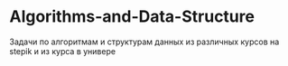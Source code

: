 # Algorithms-and-Data-Structure
Задачи по алгоритмам и структурам данных из различных курсов на stepik и из курса в универе
